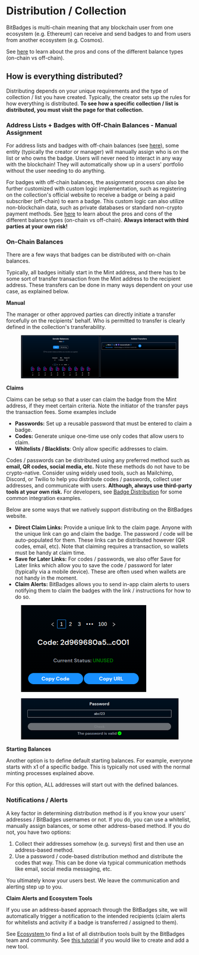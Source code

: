 # Distribution / Collection

BitBadges is multi-chain meaning that any blockchain user from one ecosystem (e.g. Ethereum) can receive and send badges to and from users from another ecosystem (e.g. Cosmos).

See [here](balances-types.md) to learn about the pros and cons of the different balance types (on-chain vs off-chain).

## How is everything distributed?

Distributing depends on your unique requirements and the type of collection / list you have created. Typically, the creator sets up the rules for how everything is distributed. **To see how a specific collection / list is distributed, you must visit the page for that collection.**

### **Address Lists + Badges with Off-Chain Balances - Manual Assignment**

For address lists and badges with off-chain balances (see [here](balances-types.md)), some entity (typically the creator or manager) will manually assign who is on the list or who owns the badge. Users will never need to interact in any way with the blockchain! They will automatically show up in a users' portfolio without the user needing to do anything.

For badges with off-chain balances, the assignment process can also be further customized with custom logic implementation, such as registering on the collection's official website to receive a badge or being a paid subscriber (off-chain) to earn a badge. This custom logic can also utilize non-blockchain data, such as private databases or standard non-crypto payment methods. See [here](balances-types.md) to learn about the pros and cons of the different balance types (on-chain vs off-chain). **Always interact with third parties at your own risk!**

### **On-Chain Balances**

There are a few ways that badges can be distributed with on-chain balances.

Typically, all badges initially start in the Mint address, and there has to be some sort of transfer transaction from the Mint address to the recipient address. These transfers can be done in many ways dependent on your use case, as explained below.

**Manual**

The manager or other approved parties can directly initiate a transfer forcefully on the recipients' behalf. Who is permitted to transfer is clearly defined in the collection's transferability.

<figure><img src="../../.gitbook/assets/image (5).png" alt=""><figcaption></figcaption></figure>

**Claims**

Claims can be setup so that a user can claim the badge from the Mint address, if they meet certain criteria. Note the initiator of the transfer pays the transaction fees. Some examples include

* **Passwords:** Set up a reusable password that must be entered to claim a badge.
* **Codes:** Generate unique one-time use only codes that allow users to claim.
* **Whitelists / Blacklists**: Only allow specific addresses to claim.

Codes / passwords can be distributed using any preferred method such as **email, QR codes, social media, etc.** Note these methods do not have to be crypto-native. Consider using widely used tools, such as Mailchimp, Discord, or Twilio to help you distribute codes / passwords, collect user addresses, and communicate with users. **Although, always use third-party tools at your own risk.** For developers, see [Badge Distribution](../distribution-tools-integrations.md) for some common integration examples.

Below are some ways that we natively support distributing on the BitBadges website.

* **Direct Claim Links:** Provide a unique link to the claim page. Anyone with the unique link can go and claim the badge. The password / code will be auto-populated for them. These links can be distributed however (QR codes, email, etc). Note that claiming requires a transaction, so wallets must be handy at claim time.&#x20;
* **Save for Later Links:** For codes / passwords, we also offer Save for Later links which allow you to save the code / password for later (typically via a mobile device). These are often used when wallets are not handy in the moment.
* **Claim Alerts:** BitBadges allows you to send in-app claim alerts to users notifying them to claim the badges with the link / instructions for how to do so.

<figure><img src="../../.gitbook/assets/image (6).png" alt=""><figcaption></figcaption></figure>

<figure><img src="../../.gitbook/assets/image (7).png" alt=""><figcaption></figcaption></figure>

**Starting Balances**

Another option is to define default starting balances. For example, everyone starts with x1 of a specific badge. This is typically not used with the normal minting processes explained above.

For this option, ALL addresses will start out with the defined balances.

### **Notifications / Alerts**

A key factor in determining distribution method is if you know your users' addresses / BitBadges usernames or not. If you do, you can use a whitelist, manually assign balances, or some other address-based method. If you do not, you have two options:

1. Collect their addresses somehow (e.g. surveys) first and then use an address-based method.
2. Use a password / code-based distribution method and distribute the codes that way. This can be done via typical communication methods like email, social media messaging, etc.

You ultimately know your users best. We leave the communication and alerting step up to you.

**Claim Alerts and Ecosystem Tools**

If you use an address-based approach through the BitBadges site, we will automatically trigger a notification to the intended recipients (claim alerts for whitelists and activity if a badge is transferred / assigned to them).

See [Ecosystem ](../ecosystem/)to find a list of all distribution tools built by the BitBadges team and community. See [this tutorial](../../for-developers/claim-builder/build-a-distribution-tool.md) if you would like to create and add a new tool.
